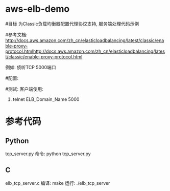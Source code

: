 # aws-elb-demo

#目标
为Classic负载均衡器配置代理协议支持, 服务端处理代码示例

#参考文档: 
http://docs.aws.amazon.com/zh_cn/elasticloadbalancing/latest/classic/enable-proxy-protocol.htmlhttp://docs.aws.amazon.com/zh_cn/elasticloadbalancing/latest/classic/enable-proxy-protocol.html

例如: 侦听TCP 5000端口

#配置:


#测试:
客户端使用: 
1. telnet ELB_Domain_Name 5000


# 参考代码
## Python
tcp_server.py
命令: python tcp_server.py


## C
elb_tcp_server.c
编译: make
运行: ./elb_tcp_server

